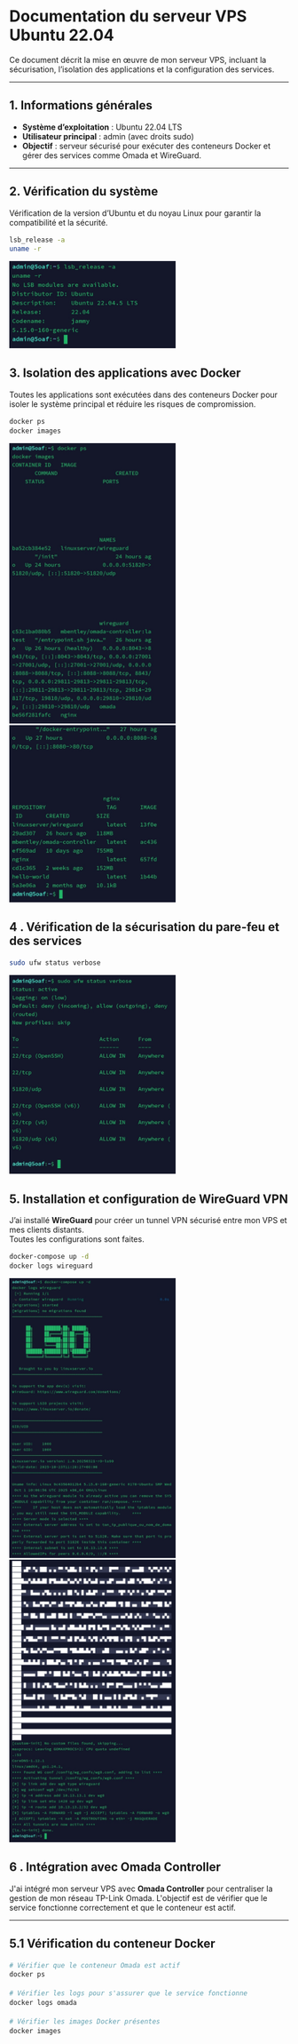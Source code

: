 # Documentation du serveur VPS Ubuntu 22.04

Ce document décrit la mise en œuvre de mon serveur VPS, incluant la sécurisation, l’isolation des applications et la configuration des services.

---

## 1. Informations générales

- **Système d’exploitation** : Ubuntu 22.04 LTS
- **Utilisateur principal** : admin (avec droits sudo)
- **Objectif** : serveur sécurisé pour exécuter des conteneurs Docker et gérer des services comme Omada et WireGuard.

---

## 2. Vérification du système

Vérification de la version d’Ubuntu et du noyau Linux pour garantir la compatibilité et la sécurité.

```bash
lsb_release -a
uname -r
```

<p align=("center")>
<img src="images/Screenshot-1.jpg" alt="Screenshot pour la vérification du système" width="300" />
</p>

## 3. Isolation des applications avec Docker

Toutes les applications sont exécutées dans des conteneurs Docker pour isoler le système principal et réduire les risques de compromission.

```bash
docker ps
docker images
```
<p align=("center"; "font-size:0";)>
<img src="images/Screenshot-2.jpg" alt="Screenshot pour la vérification d'isolation des applications avec Docker" width="300" /><img src="images/Screenshot-3.jpg" alt="Screenshot pour la vérification d'isolation des applications avec Docker" width="300" />
</p>

## 4 . Vérification de la sécurisation du pare-feu et des services

```bash
sudo ufw status verbose
```
<p align=("center")>
<img src="images/Screenshot-4.jpg" alt="Screenshot pour la vérification Sécurisation du pare-feu (UFW)"
 width="300" />
</p>

## 5. Installation et configuration de WireGuard VPN

J’ai installé **WireGuard** pour créer un tunnel VPN sécurisé entre mon VPS et mes clients distants.  
Toutes les configurations sont faites.

```bash
docker-compose up -d
docker logs wireguard
```

<p align=("center")>
<img src="images/Screenshot-5.jpg" alt="Screenshot pour la vérification de configurationde Wireguard VPN"
 width="300" /><img src="images/Screenshot-7.jpg" alt="Screenshot pour la vérification de configurationde Wireguard VPN"
 width="300" />
</p>

## 6 . Intégration avec Omada Controller

J'ai intégré mon serveur VPS avec **Omada Controller** pour centraliser la gestion de mon réseau TP-Link Omada. L'objectif est de vérifier que le service fonctionne correctement et que le conteneur est actif.

---

## 5.1 Vérification du conteneur Docker

```bash
# Vérifier que le conteneur Omada est actif
docker ps

# Vérifier les logs pour s'assurer que le service fonctionne
docker logs omada

# Vérifier les images Docker présentes
docker images
```
